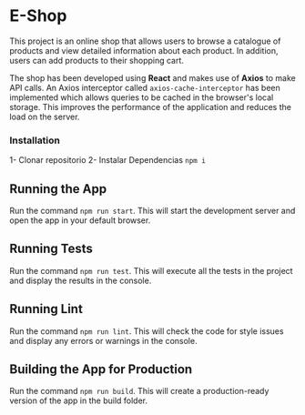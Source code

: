 # E-Shop

This project is an online shop that allows users to browse a catalogue of products and view detailed information about each product. In addition, users can add products to their shopping cart.

The shop has been developed using **React** and makes use of **Axios** to make API calls. An Axios interceptor called ``axios-cache-interceptor`` has been implemented which allows queries to be cached in the browser's local storage. This improves the performance of the application and reduces the load on the server.

### Installation
1- Clonar repositorio
2- Instalar Dependencias ``npm i``

## Running the App
Run the command ``npm run start``. This will start the development server and open the app in your default browser.

## Running Tests
Run the command ``npm run test``. This will execute all the tests in the project and display the results in the console.

## Running Lint
Run the command ``npm run lint``. This will check the code for style issues and display any errors or warnings in the console.

## Building the App for Production
Run the command ``npm run build``. This will create a production-ready version of the app in the build folder.